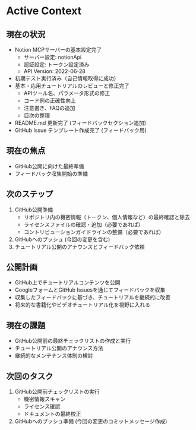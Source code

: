 # Active Context

## 現在の状況
- Notion MCPサーバーの基本設定完了
  - サーバー設定: notionApi
  - 認証設定: トークン設定済み
  - API Version: 2022-06-28
- 初期テスト実行済み（自己情報取得に成功）
- 基本・応用チュートリアルのレビューと修正完了
  - APIツール名、パラメータ形式の修正
  - コード例の正確性向上
  - 注意書き、FAQの追加
  - 目次の整理
- README.md 更新完了 (フィードバックセクション追加)
- GitHub Issue テンプレート作成完了 (フィードバック用)

## 現在の焦点
- GitHub公開に向けた最終準備
- フィードバック収集開始の準備

## 次のステップ
1. GitHub公開準備
   - リポジトリ内の機密情報（トークン、個人情報など）の最終確認と除去
   - ライセンスファイルの確認・追加（必要であれば）
   - コントリビューションガイドラインの整備（必要であれば）
2. GitHubへのプッシュ (今回の変更を含む)
3. チュートリアル公開のアナウンスとフィードバック依頼

## 公開計画
- GitHub上でチュートリアルコンテンツを公開
- GoogleフォームとGitHub Issuesを通じてフィードバックを収集
- 収集したフィードバックに基づき、チュートリアルを継続的に改善
- 将来的な書籍化やビデオチュートリアル化を視野に入れる

## 現在の課題
- GitHub公開前の最終チェックリストの作成と実行
- チュートリアル公開のアナウンス方法
- 継続的なメンテナンス体制の検討

## 次回のタスク
1. GitHub公開前チェックリストの実行
   - 機密情報スキャン
   - ライセンス確認
   - ドキュメントの最終校正
2. GitHubへのプッシュ準備 (今回の変更のコミットメッセージ作成)
